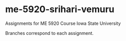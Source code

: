 # me-5920-srihari-vemuru
Assignments for ME 5920 Course Iowa State University

Branches correspond to each assignment.
